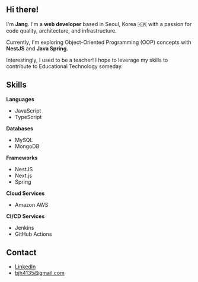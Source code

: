 ## Hi there!

I'm **Jang**.   I'm a **web developer** based in Seoul, Korea 🇰🇷 with a passion for code quality, architecture, and infrastructure.

Currently, I'm exploring Object-Oriented Programming (OOP) concepts with **NestJS** and **Java Spring**. 

Interestingly, I used to be a teacher!  I hope to leverage my skills to contribute to Educational Technology someday. ‍

## Skills

**Languages**

* JavaScript
* TypeScript

**Databases**

* MySQL
* MongoDB

**Frameworks**

* NestJS
* Next.js
* Spring

**Cloud Services**

* Amazon AWS

**CI/CD Services**

* Jenkins
* GitHub Actions

## Contact

* [LinkedIn](https://www.linkedin.com/in/장한-655476233)
* bjh4135@gmail.com
